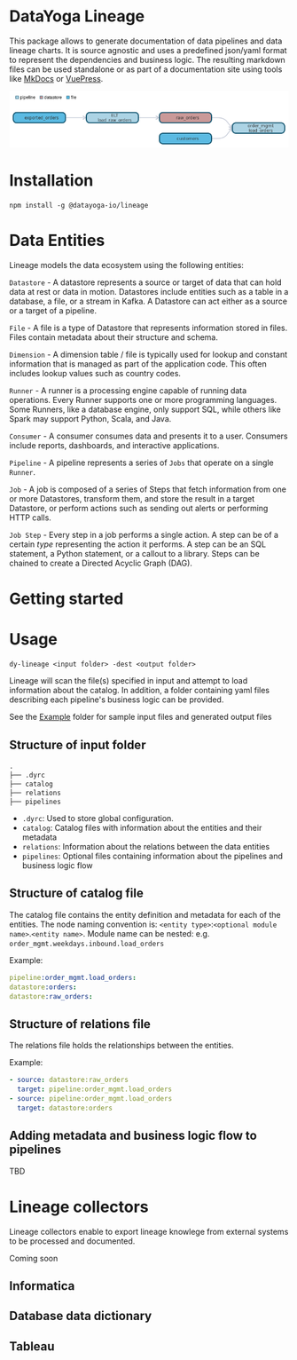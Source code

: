 # DataYoga Lineage

This package allows to generate documentation of data pipelines and data lineage charts. It is source agnostic and uses a predefined json/yaml format to represent the dependencies and business logic. The resulting markdown files can be used standalone or as part of a documentation site using tools like [MkDocs](https://www.mkdocs.org/) or [VuePress](https://vuepress.vuejs.org/).

![image](https://github.com/datayoga-io/lineage/blob/master/example/output/pipelines/order_mgmt/load_orders/dependencies.png?raw=true)

# Installation

```
npm install -g @datayoga-io/lineage
```

# Data Entities

Lineage models the data ecosystem using the following entities:

`Datastore` - A datastore represents a source or target of data that can hold data at rest or data in motion. Datastores include entities such as a table in a database, a file, or a stream in Kafka. A Datastore can act either as a source or a target of a pipeline.

`File` - A file is a type of Datastore that represents information stored in files. Files contain metadata about their structure and schema.

`Dimension` - A dimension table / file is typically used for lookup and constant information that is managed as part of the application code. This often includes lookup values such as country codes.

`Runner` - A runner is a processing engine capable of running data operations. Every Runner supports one or more programming languages. Some Runners, like a database engine, only support SQL, while others like Spark may support Python, Scala, and Java.

`Consumer` - A consumer consumes data and presents it to a user. Consumers include reports, dashboards, and interactive applications.

`Pipeline` - A pipeline represents a series of `Jobs` that operate on a single `Runner`.

`Job` - A job is composed of a series of Steps that fetch information from one or more Datastores, transform them, and store the result in a target Datastore, or perform actions such as sending out alerts or performing HTTP calls.

`Job Step` - Every step in a job performs a single action. A step can be of a certain _type_ representing the action it performs. A step can be an SQL statement, a Python statement, or a callout to a library. Steps can be chained to create a Directed Acyclic Graph (DAG).

# Getting started

# Usage

```
dy-lineage <input folder> -dest <output folder>
```

Lineage will scan the file(s) specified in input and attempt to load information about the catalog. In addition, a folder containing yaml files describing each pipeline's business logic can be provided.

See the [Example](./example) folder for sample input files and generated output files

## Structure of input folder

```
.
├── .dyrc
├── catalog
├── relations
├── pipelines
```

- `.dyrc`: Used to store global configuration.
- `catalog`: Catalog files with information about the entities and their metadata
- `relations`: Information about the relations between the data entities
- `pipelines`: Optional files containing information about the pipelines and business logic flow

## Structure of catalog file

The catalog file contains the entity definition and metadata for each of the entities.
The node naming convention is: `<entity type>`:`<optional module name>`.`<entity name>`. Module name can be nested: e.g. `order_mgmt.weekdays.inbound.load_orders`

Example:

```yml
pipeline:order_mgmt.load_orders:
datastore:orders:
datastore:raw_orders:
```

## Structure of relations file

The relations file holds the relationships between the entities.

Example:

```yml
- source: datastore:raw_orders
  target: pipeline:order_mgmt.load_orders
- source: pipeline:order_mgmt.load_orders
  target: datastore:orders
```

## Adding metadata and business logic flow to pipelines

TBD

# Lineage collectors

Lineage collectors enable to export lineage knowlege from external systems to be processed and documented.

Coming soon

## Informatica

## Database data dictionary

## Tableau
